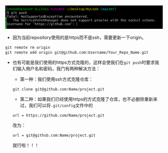 ![](../Image/error.png)

- 因为当前repository使用的是https而不是ssh，需要更新一下origin。

```
git remote rm origin
git remote add origin git@github.com:Username/Your_Repo_Name.git
```



- 也有可能是我们使用的https方式克隆的，这样会使我们在`git push`时要求我们输入用户名和密码，我门有两种解决方法：

  - 第一种：我们使用ssh方式克隆仓库：

  ```
  git clone git@github.com:Name/project.git
  ```

  - 第二种：如果我们已经使用https的方式克隆了仓库，也不必删除重新来过，我们可以将`.git/config`文件中的

  ```
  url = https://github.com/Name/project.git 
  ```

  改为：

  ```
  url = git@github.com:Name/project.git 
  ```

  就行啦！！！

  
